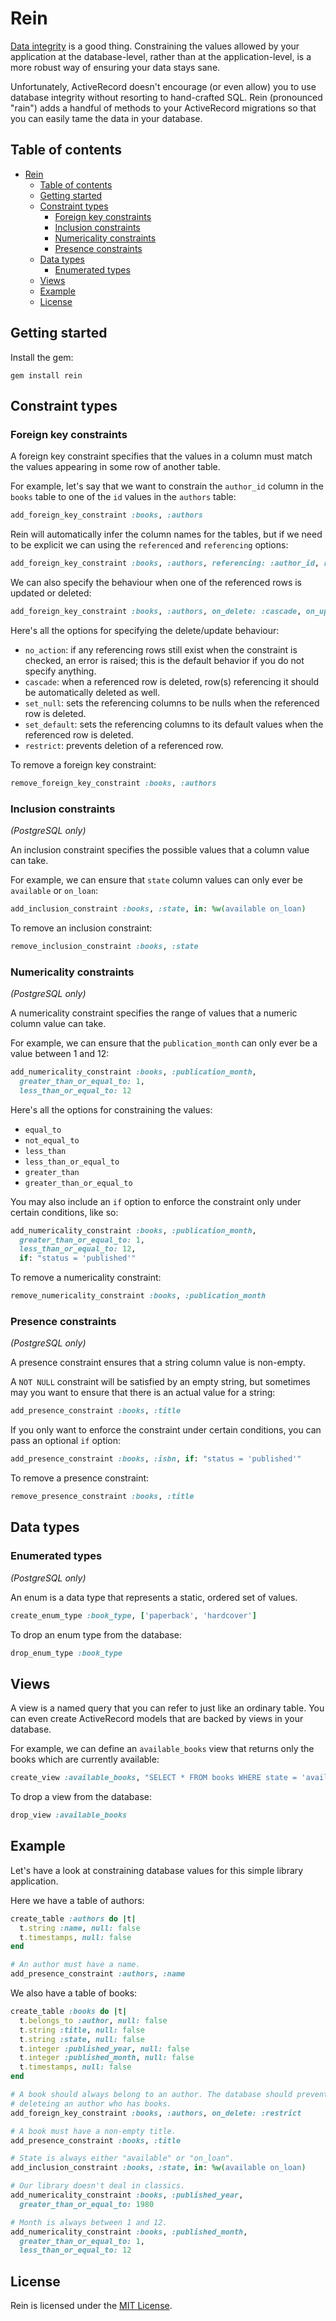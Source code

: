 # Rein

[Data integrity](http://en.wikipedia.org/wiki/Data_integrity) is a good thing.
Constraining the values allowed by your application at the database-level,
rather than at the application-level, is a more robust way of ensuring your
data stays sane.

Unfortunately, ActiveRecord doesn't encourage (or even allow) you to use
database integrity without resorting to hand-crafted SQL. Rein (pronounced
"rain") adds a handful of methods to your ActiveRecord migrations so that you
can easily tame the data in your database.

## Table of contents

* [Rein](#rein)
  * [Table of contents](#table-of-contents)
  * [Getting started](#getting-started)
  * [Constraint types](#constraint-types)
    * [Foreign key constraints](#foreign-key-constraints)
    * [Inclusion constraints](#inclusion-constraints)
    * [Numericality constraints](#numericality-constraints)
    * [Presence constraints](#presence-constraints)
  * [Data types](#data-types)
    * [Enumerated types](#enumerated-types)
  * [Views](#views)
  * [Example](#example)
  * [License](#license)

## Getting started

Install the gem:

    gem install rein

## Constraint types

### Foreign key constraints

A foreign key constraint specifies that the values in a column must match the
values appearing in some row of another table.

For example, let's say that we want to constrain the `author_id` column in the
`books` table to one of the `id` values in the `authors` table:

```ruby
add_foreign_key_constraint :books, :authors
```

Rein will automatically infer the column names for the tables, but if we need
to be explicit we can using the `referenced` and `referencing` options:

```ruby
add_foreign_key_constraint :books, :authors, referencing: :author_id, referenced: :id
```

We can also specify the behaviour when one of the referenced rows is updated or
deleted:

```ruby
add_foreign_key_constraint :books, :authors, on_delete: :cascade, on_update: :cascade
```

Here's all the options for specifying the delete/update behaviour:

- `no_action`: if any referencing rows still exist when the constraint is
  checked, an error is raised; this is the default behavior if you do not
  specify anything.
- `cascade`: when a referenced row is deleted, row(s) referencing it should be
  automatically deleted as well.
- `set_null`: sets the referencing columns to be nulls when the referenced row
  is deleted.
- `set_default`: sets the referencing columns to its default values when the
  referenced row is deleted.
- `restrict`: prevents deletion of a referenced row.

To remove a foreign key constraint:

```ruby
remove_foreign_key_constraint :books, :authors
```

### Inclusion constraints

*(PostgreSQL only)*

An inclusion constraint specifies the possible values that a column value can
take.

For example, we can ensure that `state` column values can only ever be
`available` or `on_loan`:

```ruby
add_inclusion_constraint :books, :state, in: %w(available on_loan)
```

To remove an inclusion constraint:

```ruby
remove_inclusion_constraint :books, :state
```

### Numericality constraints

*(PostgreSQL only)*

A numericality constraint specifies the range of values that a numeric column
value can take.

For example, we can ensure that the `publication_month` can only ever be a
value between 1 and 12:

```ruby
add_numericality_constraint :books, :publication_month,
  greater_than_or_equal_to: 1,
  less_than_or_equal_to: 12
```

Here's all the options for constraining the values:

- `equal_to`
- `not_equal_to`
- `less_than`
- `less_than_or_equal_to`
- `greater_than`
- `greater_than_or_equal_to`

You may also include an `if` option to enforce the constraint only under certain conditions,
like so:

```ruby
add_numericality_constraint :books, :publication_month,
  greater_than_or_equal_to: 1,
  less_than_or_equal_to: 12,
  if: "status = 'published'"
```

To remove a numericality constraint:

```ruby
remove_numericality_constraint :books, :publication_month
```

### Presence constraints

*(PostgreSQL only)*

A presence constraint ensures that a string column value is non-empty.

A `NOT NULL` constraint will be satisfied by an empty string, but sometimes may
you want to ensure that there is an actual value for a string:

```ruby
add_presence_constraint :books, :title
```

If you only want to enforce the constraint under certain conditions,
you can pass an optional `if` option:

```ruby
add_presence_constraint :books, :isbn, if: "status = 'published'"
```

To remove a presence constraint:

```ruby
remove_presence_constraint :books, :title
```

## Data types

### Enumerated types

*(PostgreSQL only)*

An enum is a data type that represents a static, ordered set of values.

```ruby
create_enum_type :book_type, ['paperback', 'hardcover']
```

To drop an enum type from the database:

```ruby
drop_enum_type :book_type
```

## Views

A view is a named query that you can refer to just like an ordinary table. You
can even create ActiveRecord models that are backed by views in your database.

For example, we can define an `available_books` view that returns only the
books which are currently available:

```ruby
create_view :available_books, "SELECT * FROM books WHERE state = 'available'"
```

To drop a view from the database:

```ruby
drop_view :available_books
```

## Example

Let's have a look at constraining database values for this simple library
application.

Here we have a table of authors:

```ruby
create_table :authors do |t|
  t.string :name, null: false
  t.timestamps, null: false
end

# An author must have a name.
add_presence_constraint :authors, :name
```

We also have a table of books:

```ruby
create_table :books do |t|
  t.belongs_to :author, null: false
  t.string :title, null: false
  t.string :state, null: false
  t.integer :published_year, null: false
  t.integer :published_month, null: false
  t.timestamps, null: false
end

# A book should always belong to an author. The database should prevent us from
# deleteing an author who has books.
add_foreign_key_constraint :books, :authors, on_delete: :restrict

# A book must have a non-empty title.
add_presence_constraint :books, :title

# State is always either "available" or "on_loan".
add_inclusion_constraint :books, :state, in: %w(available on_loan)

# Our library doesn't deal in classics.
add_numericality_constraint :books, :published_year,
  greater_than_or_equal_to: 1980

# Month is always between 1 and 12.
add_numericality_constraint :books, :published_month,
  greater_than_or_equal_to: 1,
  less_than_or_equal_to: 12
```

## License

Rein is licensed under the [MIT License](/LICENSE).
